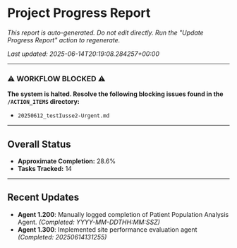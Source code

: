 # Project Progress Report

*This report is auto-generated. Do not edit directly.*
*Run the "Update Progress Report" action to regenerate.*

*Last updated: 2025-06-14T20:19:08.284257+00:00*

---

### ⚠️ **WORKFLOW BLOCKED** ⚠️

**The system is halted. Resolve the following blocking issues found in the `/ACTION_ITEMS` directory:**
- `20250612_testIusse2-Urgent.md`

---

## Overall Status

-   **Approximate Completion:** 28.6%
-   **Tasks Tracked:** 14

---

## Recent Updates

- **Agent 1.200**: Manually logged completion of Patient Population Analysis Agent. *(Completed: YYYY-MM-DDTHH:MM:SSZ)*
- **Agent 1.300**: Implemented site performance evaluation agent *(Completed: 20250614131255)*
